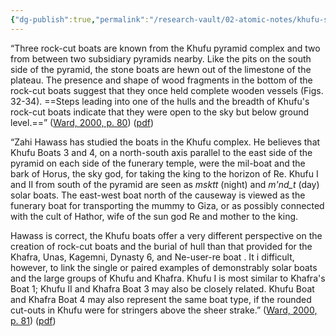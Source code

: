 ```yaml
---
{"dg-publish":true,"permalink":"/research-vault/02-atomic-notes/khufu-s-pyramid-at-giza-also-has-rock-cut-boats-besides-the-famous-disassembled-boat-pits/"}
---
```


“Three rock-cut boats are known from the Khufu pyramid complex and two from between two subsidiary pyramids nearby. Like the pits on the south side of the pyramid, the stone boats are hewn out of the limestone of the plateau. The presence and shape of wood fragments in the bottom of the rock-cut boats suggest that they once held complete wooden vessels (Figs. 32-34). ==Steps leading into one of the hulls and the breadth of Khufu's rock-cut boats indicate that they were open to the sky but below ground level.==” ([Ward, 2000, p. 80](zotero://select/library/items/Z98WYCE6)) ([pdf](zotero://open-pdf/library/items/UD954MWU?page=88&annotation=AEQNKDIY))

“Zahi Hawass has studied the boats in the Khufu complex. He believes that Khufu Boats 3 and 4, on a north-south axis parallel to the east side of the pyramid on each side of the funerary temple, were the mil-boat and the bark of Horus, the sky god, for taking the king to the horizon of Re. Khufu I and II from south of the pyramid are seen as *msktt* (night) and *m'nd_t* (day) solar boats. The east-west boat north of the causeway is viewed as the funerary boat for transporting the mummy to Giza, or as possibly connected with the cult of Hathor, wife of the sun god Re and mother to the king.

Hawass is correct, the Khufu boats offer a very different perspective on the creation of rock-cut boats and the burial of hull than that provided for the Khafra, Unas, Kagemni, Dynasty 6, and Ne-user-re boat . It i difficult, however, to link the single or paired examples of demonstrably solar boats and the large groups of Khufu and Khafra. Khufu I is most similar to Khafra's Boat 1; Khufu II and Khafra Boat 3 may also be closely related. Khufu Boat and Khafra Boat 4 may also represent the same boat type, if the rounded cut-outs in Khufu were for stringers above the sheer strake.” ([Ward, 2000, p. 81](zotero://select/library/items/Z98WYCE6)) ([pdf](zotero://open-pdf/library/items/UD954MWU?page=89&annotation=QIPWT8HG))